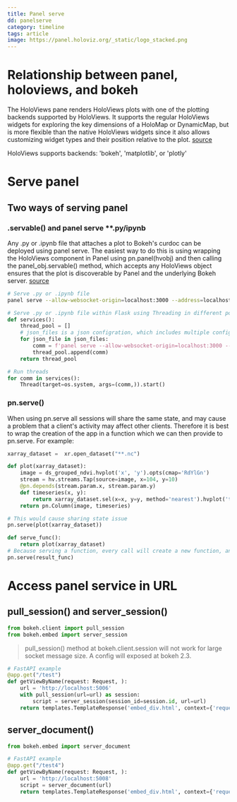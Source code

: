 ```yaml
---
title: Panel serve
dd: panelserve
category: timeline
tags: article
image: https://panel.holoviz.org/_static/logo_stacked.png
---
```


# Relationship between panel, holoviews, and bokeh
The HoloViews pane renders HoloViews plots with one of the plotting backends supported by HoloViews. It supports the regular HoloViews widgets for exploring the key dimensions of a HoloMap or DynamicMap, but is more flexible than the native HoloViews widgets since it also allows customizing widget types and their position relative to the plot. [source](https://panel.holoviz.org/reference/panes/HoloViews.html)

HoloViews supports backends: 'bokeh', 'matplotlib', or 'plotly'

# Serve panel 

## Two ways of serving panel
### .servable() and panel serve **.py/ipynb
Any .py or .ipynb file that attaches a plot to Bokeh's curdoc can be deployed using panel serve. The easiest way to do this is using wrapping the HoloViews component in Panel using pn.panel(hvobj) and then calling the panel_obj.servable() method, which accepts any HoloViews object ensures that the plot is discoverable by Panel and the underlying Bokeh server. [source](http://holoviews.org/user_guide/Deploying_Bokeh_Apps.html)

```bash
# Serve .py or .ipynb file
panel serve --allow-websocket-origin=localhost:3000 --address=localhost --port=5006 **.py
```
```python
# Serve .py or .ipynb file within Flask using Threading in different ports
def services():
    thread_pool = []
    # json_files is a json configration, which includes multiple config sections
    for json_file in json_files:
        comm = f'panel serve --allow-websocket-origin=localhost:3000 --address=localhost --port={str(json_file["file_port"])}{json_file["file_path"]}'
        thread_pool.append(comm)
    return thread_pool

# Run threads
for comm in services():
    Thread(target=os.system, args=(comm,)).start() 
```

### pn.serve()
When using pn.serve all sessions will share the same state, and may cause a problem that a client's activity may affect other clients. Therefore it is best to wrap the creation of the app in a function which we can then provide to pn.serve. For example:

```python
xarray_dataset =  xr.open_dataset("**.nc")

def plot(xarray_dataset):
    image = ds_grouped_ndvi.hvplot('x', 'y').opts(cmap='RdYlGn')
    stream = hv.streams.Tap(source=image, x=104, y=10)
    @pn.depends(stream.param.x, stream.param.y)
    def timeseries(x, y):
        return xarray_dataset.sel(x=x, y=y, method='nearest').hvplot('time')
    return pn.Column(image, timeseries)

# This would cause sharing state issue
pn.serve(plot(xarray_dataset))

def serve_func():
    return plot(xarray_dataset)
# Because serving a function, every call will create a new function, and further new panel layout
pn.serve(result_func)
```

# Access panel service in URL
## pull_session() and server_session()
```python
from bokeh.client import pull_session
from bokeh.embed import server_session
```
> pull_session() method at bokeh.client.session will not work for large socket message size. A config will exposed at bokeh 2.3.
```python
# FastAPI example
@app.get("/test")
def getViewByName(request: Request, ):
    url = 'http://localhost:5006'
    with pull_session(url=url) as session:
        script = server_session(session_id=session.id, url=url)
    return templates.TemplateResponse('embed_div.html', context={'request': request, 'script': script})

```

## server_document()
```python
from bokeh.embed import server_document
```
```python
# FastAPI example
@app.get("/test4")
def getViewByName(request: Request, ):
    url = 'http://localhost:5008'
    script = server_document(url)
    return templates.TemplateResponse('embed_div.html', context={'request': request, 'script': script})